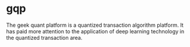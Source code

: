 # gqp
The geek quant platform is a quantized transaction algorithm platform. It has paid more attention to the application of deep learning technology in the quantized transaction area.
